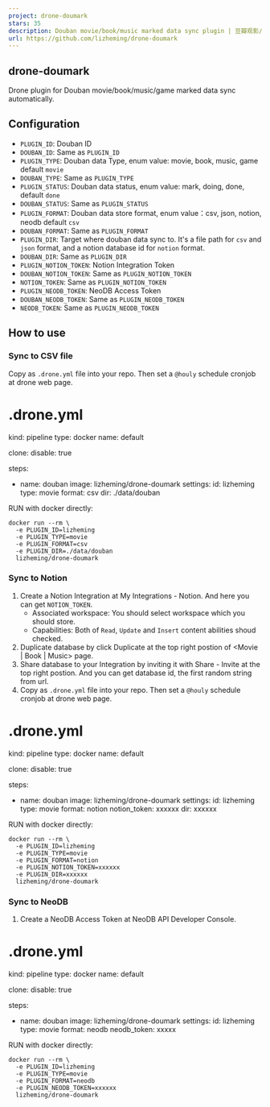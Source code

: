 ```yaml
---
project: drone-doumark
stars: 35
description: Douban movie/book/music marked data sync plugin | 豆瓣观影/阅读/音乐记录同步
url: https://github.com/lizheming/drone-doumark
---
```


drone-doumark
-------------

Drone plugin for Douban movie/book/music/game marked data sync automatically.

Configuration
-------------

-   `PLUGIN_ID`: Douban ID
-   `DOUBAN_ID`: Same as `PLUGIN_ID`
-   `PLUGIN_TYPE`: Douban data Type, enum value: movie, book, music, game default `movie`
-   `DOUBAN_TYPE`: Same as `PLUGIN_TYPE`
-   `PLUGIN_STATUS`: Douban data status, enum value: mark, doing, done, default `done`
-   `DOUBAN_STATUS`: Same as `PLUGIN_STATUS`
-   `PLUGIN_FORMAT`: Douban data store format, enum value：csv, json, notion, neodb default `csv`
-   `DOUBAN_FORMAT`: Same as `PLUGIN_FORMAT`
-   `PLUGIN_DIR`: Target where douban data sync to. It's a file path for `csv` and `json` format, and a notion database id for `notion` format.
-   `DOUBAN_DIR`: Same as `PLUGIN_DIR`
-   `PLUGIN_NOTION_TOKEN`: Notion Integration Token
-   `DOUBAN_NOTION_TOKEN`: Same as `PLUGIN_NOTION_TOKEN`
-   `NOTION_TOKEN`: Same as `PLUGIN_NOTION_TOKEN`
-   `PLUGIN_NEODB_TOKEN`: NeoDB Access Token
-   `DOUBAN_NEODB_TOKEN`: Same as `PLUGIN_NEODB_TOKEN`
-   `NEODB_TOKEN`: Same as `PLUGIN_NEODB_TOKEN`

How to use
----------

### Sync to CSV file

Copy as `.drone.yml` file into your repo. Then set a `@houly` schedule cronjob at drone web page.

# .drone.yml
kind: pipeline
type: docker
name: default

clone:
  disable: true

steps:
- name: douban
  image: lizheming/drone-doumark
  settings:
    id: lizheming
    type: movie
    format: csv
    dir: ./data/douban

RUN with docker directly:

```
docker run --rm \
  -e PLUGIN_ID=lizheming
  -e PLUGIN_TYPE=movie
  -e PLUGIN_FORMAT=csv
  -e PLUGIN_DIR=./data/douban
  lizheming/drone-doumark
```

### Sync to Notion

1.  Create a Notion Integration at My Integrations - Notion. And here you can get `NOTION_TOKEN`.
    -   Associated workspace: You should select workspace which you should store.
    -   Capabilities: Both of `Read`, `Update` and `Insert` content abilities shoud checked.
2.  Duplicate database by click Duplicate at the top right postion of <Movie | Book | Music\> page.
3.  Share database to your Integration by inviting it with Share - Invite at the top right postion. And you can get database id, the first random string from url.
4.  Copy as `.drone.yml` file into your repo. Then set a `@houly` schedule cronjob at drone web page.

# .drone.yml
kind: pipeline
type: docker
name: default

clone:
  disable: true

steps:
- name: douban
  image: lizheming/drone-doumark
  settings:
    id: lizheming
    type: movie
    format: notion
    notion\_token: xxxxxx
    dir: xxxxxx

RUN with docker directly:

```
docker run --rm \
  -e PLUGIN_ID=lizheming
  -e PLUGIN_TYPE=movie
  -e PLUGIN_FORMAT=notion
  -e PLUGIN_NOTION_TOKEN=xxxxxx
  -e PLUGIN_DIR=xxxxxx
  lizheming/drone-doumark
```

### Sync to NeoDB

1.  Create a NeoDB Access Token at NeoDB API Developer Console.

# .drone.yml
kind: pipeline
type: docker
name: default

clone:
  disable: true

steps:
- name: douban
  image: lizheming/drone-doumark
  settings:
    id: lizheming
    type: movie
    format: neodb
    neodb\_token: xxxxx

RUN with docker directly:

```
docker run --rm \
  -e PLUGIN_ID=lizheming
  -e PLUGIN_TYPE=movie
  -e PLUGIN_FORMAT=neodb
  -e PLUGIN_NEODB_TOKEN=xxxxxx
  lizheming/drone-doumark
```
